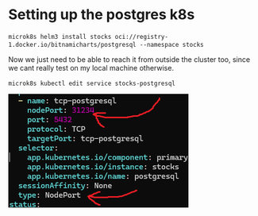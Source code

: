 # Setting up the postgres k8s 

```
microk8s helm3 install stocks oci://registry-1.docker.io/bitnamicharts/postgresql --namespace stocks
```

Now we just need to be able to reach it from outside the cluster too, since we cant really test on my local machine otherwise.

```
microk8s kubectl edit service stocks-postgresql
```

![img.png](img.png)